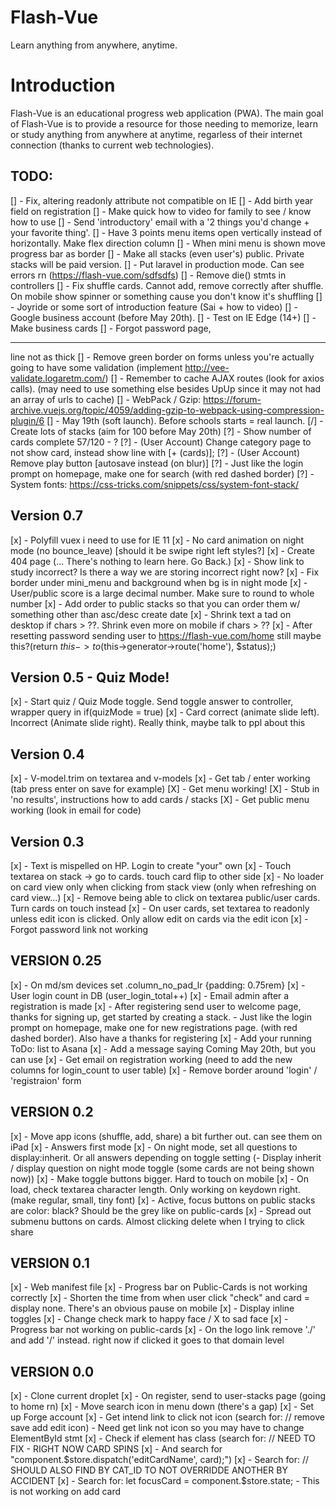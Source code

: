 # Flash-Vue
Learn anything from anywhere, anytime.


# Introduction
Flash-Vue is an educational progress web application (PWA). The main goal of Flash-Vue is to provide a resource for those needing to memorize, learn or study anything from anywhere at anytime, regarless of their internet connection (thanks to current web technologies).

## TODO:
[] - Fix, altering readonly attribute not compatible on IE
[] - Add birth year field on registration
[] - Make quick how to video for family to see / know how to use
[] - Send 'introductory' email with a '2 things you'd change + your favorite thing'.
[] - Have 3 points menu items open vertically instead of horizontally. Make flex direction column
[] - When mini menu is shown move progress bar as border
[] - Make all stacks (even user's) public. Private stacks will be paid version.
[] - Put laravel in production mode. Can see errors rn (https://flash-vue.com/sdfsdfs)
[] - Remove die() stmts in controllers
[] - Fix shuffle cards. Cannot add, remove correctly after shuffle. On mobile show spinner or something cause you don't know it's shuffling
[] - Joyride or some sort of introduction feature (Sai + how to video)
[] - Google business account (before May 20th).
[] - Test on IE Edge (14+)
[] - Make business cards
[] - Forgot password page, <hr> line not as thick
[] - Remove green border on forms unless you're actually going to have some validation (implement http://vee-validate.logaretm.com/)
[] - Remember to cache AJAX routes (look for axios calls). (may need to use something else besides UpUp since it may not had an array of urls to cache)
[] - WebPack / Gzip: https://forum-archive.vuejs.org/topic/4059/adding-gzip-to-webpack-using-compression-plugin/6
[] - May 19th (soft launch). Before schools starts = real launch.
[/] - Create lots of stacks (aim for 100 before May 20th)
[?] - Show number of cards complete 57/120 - ?
[?] - (User Account) Change category page to not show card, instead show line with [+ (cards)];
[?] - (User Account) Remove play button [autosave instead (on blur)]
[?] - Just like the login prompt on homepage, make one for search (with red dashed border)
[?] - System fonts: https://css-tricks.com/snippets/css/system-font-stack/

## Version 0.7
[x] - Polyfill vuex i need to use for IE 11
[x] - No card animation on night mode (no bounce_leave) [should it be swipe right left styles?]
[x] - Create 404 page (... There's nothing to learn here. Go Back.)
[x] - Show link to study incorrect? Is there a way we are storing incorrect right now?
[x] - Fix border under mini_menu and background when bg is in night mode
[x] - User/public score is a large decimal number. Make sure to round to whole number
[x] - Add order to public stacks so that you can order them w/ something other than asc/desc create date
[x] - Shrink text a tad on desktop if chars > ??. Shrink even more on mobile if chars > ??
[x] - After resetting password sending user to https://flash-vue.com/home still maybe this?(return $this->to($this->generator->route('home'), $status);)

## Version 0.5 - Quiz Mode!
[x] - Start quiz / Quiz Mode toggle. Send toggle answer to controller, wrapper query in if(quizMode = true)
[x] - Card correct (animate slide left). Incorrect (Animate slide right). Really think, maybe talk to ppl about this

## Version 0.4
[x] - V-model.trim on textarea and v-models
[x] - Get tab / enter working (tab press enter on save for example)
[X] - Get menu working!
[X] - Stub in 'no results', instructions how to add cards / stacks
[X] - Get public menu working (look in email for code)

## Version 0.3
[x] - Text is mispelled on HP. Login to create "your" own
[x] - Touch textarea on stack -> go to cards. touch card flip to other side
[x] - No loader on card view only when clicking from stack view (only when refreshing on card view...)
[x] - Remove being able to click on textarea public/user cards. Turn cards on touch instead
[x] - On user cards, set textarea to readonly unless edit icon is clicked. Only allow edit on cards via the edit icon
[x] - Forgot password link not working

## VERSION 0.25
[x] - On md/sm devices set .column_no_pad_lr {padding: 0.75rem}
[x] - User login count in DB (user_login_total++)
[x] - Email admin after a registration is made
[x] - After registering send user to welcome page, thanks for signing up, get started by creating a stack. - Just like the login prompt on homepage, make one for new registrations page. (with red dashed border). Also have a thanks for registering
[x] - Add your running ToDo: list to Asana
[x] - Add a message saying Coming May 20th, but you can use
[x] - Get email on registration working (need to add the new columns for login_count to user table)
[x] - Remove border around 'login' / 'registraion' form


## VERSION 0.2
[x] - Move app icons (shuffle, add, share) a bit further out. can see them on iPad
[x] - Answers first mode
[x] - On night mode, set all questions to display:inherit. Or all answers depending on toggle setting (- Display inherit / display question on night mode toggle (some cards are not being shown now))
[x] - Make toggle buttons bigger. Hard to touch on mobile
[x] - On load, check textarea character length. Only working on keydown right. (make regular, small, tiny font)
[x] - Active, focus buttons on public stacks are color: black? Should be the grey like on public-cards
[x] - Spread out submenu buttons on cards. Almost clicking delete when I trying to click share

## VERSION 0.1
[x] - Web manifest file
[x] - Progress bar on Public-Cards is not working correctly
[x] - Shorten the time from when user click "check" and card = display none. There's an obvious pause on mobile
[x] - Display inline toggles
[x] - Change check mark to happy face / X to sad face
[x] - Progress bar not working on public-cards
[x] - On the logo link remove './' and add '/' instead. right now if clicked it goes to that domain level

## VERSION 0.0
[x] - Clone current droplet
[x] - On register, send to user-stacks page (going to home rn)
[x] - Move search icon in menu down (there's a gap)
[x] - Set up Forge account
[x] - Get intend link to click not icon (search for: // remove save add edit icon) - Need get link not icon so you may have to change ElementById stmt
[x] - Check if element has class (search for: // NEED TO FIX - RIGHT NOW CARD SPINS
[x] - And search for "component.$store.dispatch('editCardName', card);")
[x] - Search for: // SHOULD ALSO FIND BY CAT_ID TO NOT OVERRIDDE ANOTHER BY ACCIDENT
[x] - Search for: let focusCard = component.$store.state; - This is not working on add card

